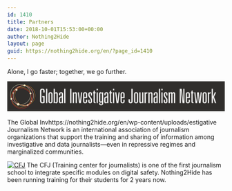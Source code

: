 ```yaml
---
id: 1410
title: Partners
date: 2018-10-01T15:53:00+00:00
author: Nothing2Hide
layout: page
guid: https://nothing2hide.org/en/?page_id=1410
---
```

Alone, I go faster; together, we go further. 

[<img src="/assets/img/sites/2/2018/10/gijn-11701.png" alt="GIJN" />](https://gijn.org/)

The Global Invhttps://nothing2hide.org/en/wp-content/uploads/estigative Journalism Network is an international association of journalism organizations that support the training and sharing of information among investigative and data journalists—even in repressive regimes and marginalized communities.

[<img src="/assets/img/sites/2/2018/10/CFJ-hd.jpg" alt="CFJ" />](https://www.cfjparis.com/fr/le-cfj-forme-ses-etudiants-a-la-securite-numerique-avec-le-collectif-nothing2hide/)
The CFJ (Training center for journalists) is one of the first journalism school to integrate specific modules on digital safety. Nothing2Hide has been running training for their students for 2 years now.
